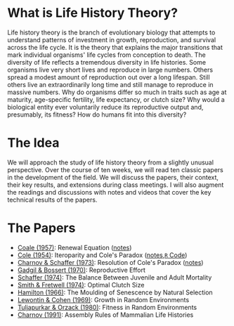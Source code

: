 # What is Life History Theory?

Life history theory is the branch of evolutionary biology that attempts to understand patterns of investment in growth, reproduction, and survival across the life cycle. It is the theory that explains the major transitions that mark individual organisms' life cycles from conception to death. The diversity of life reflects a tremendous diversity in life histories. Some organisms live very short lives and reproduce in large numbers. Others spread a modest amount of reproduction out over a long lifespan. Still others live an extraordinarily long time and still manage to reproduce in massive numbers. Why do organisms differ so much in traits such as age at maturity, age-specific fertility, life expectancy, or clutch size? Why would a biological entity ever voluntarily reduce its reproductive output and, presumably, its fitness? How do humans fit into this diversity?

# The Idea

We will approach the study of life history theory from a slightly unusual perspective. Over the course of ten weeks, we will read ten classic papers in the development of the field. We will discuss the papers, their context, their key results, and extensions during class meetings. I will also augment the readings and discussions with notes and videos that cover the key technical results of the papers.

# The Papers

- [Coale (1957)](https://doi.org/10.1007/978-3-642-81046-6_19): Renewal Equation ([notes](https://github.com/eehh-stanford/life_history_in_ten_papers/blob/master/Jones-Coale1957-notes.pdf))
- [Cole (1954)](https://www.jstor.org/stable/2817654): Iteroparity and Cole's Paradox ([notes](https://github.com/eehh-stanford/life_history_in_ten_papers/blob/master/Jones-Cole1954-notes.pdf),[`R` Code](https://github.com/eehh-stanford/life_history_in_ten_papers/blob/master/cole_calcs.R))
- [Charnov & Schaffer (1973)](http://www.jstor.org/stable/2459713): Resolution of Cole's Paradox ([notes](https://github.com/eehh-stanford/life_history_in_ten_papers/blob/master/Jones-Charnov_Schaffer1973-notes.pdf))
- [Gadgil & Bossert (1970)](https://www.jstor.org/stable/2459070): Reproductive Effort
- [Schaffer (1974)](https://www.jstor.org/stable/2459608): The Balance Between Juvenile and Adult Mortality
- [Smith & Fretwell (1974)](https://www.jstor.org/stable/2459681): Optimal Clutch Size
- [Hamilton (1966)](http://dx.doi.org/10.1016/0022-5193(66)90184-6): The Moulding of Senescence by Natural Selection
- [Lewontin & Cohen (1969)](https://www.jstor.org/stable/59357): Growth in Random Environments
- [Tuljapurkar & Orzack (1980)](https://doi.org/10.1016/0040-5809(80)90057-X): Fitness in Random Environments
- [Charnov (1991)](https://www.jstor.org/stable/2355948): Assembly Rules of Mammalian Life Histories

